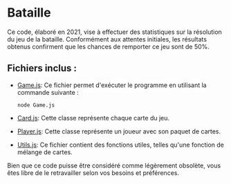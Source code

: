 # Bataille

Ce code, élaboré en 2021, vise à effectuer des statistiques sur la résolution du jeu de la bataille. Conformément aux attentes initiales, les résultats obtenus confirment que les chances de remporter ce jeu sont de 50%.

## Fichiers inclus :

- [Game.js](/chemin/vers/Game.js): Ce fichier permet d'exécuter le programme en utilisant la commande suivante :
  ```
  node Game.js
  ```

- [Card.js](/chemin/vers/Card.js): Cette classe représente chaque carte du jeu.

- [Player.js](/chemin/vers/Player.js): Cette classe représente un joueur avec son paquet de cartes.

- [Utils.js](/chemin/vers/Utils.js): Ce fichier contient des fonctions utiles, telles qu'une fonction de mélange de cartes.

Bien que ce code puisse être considéré comme légèrement obsolète, vous êtes libre de le retravailler selon vos besoins et préférences.
